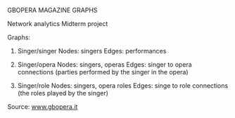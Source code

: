 GBOPERA
MAGAZINE
GRAPHS


Network analytics
Midterm project

Graphs:

1. Singer/singer
    Nodes: singers
    Edges: performances

2. Singer/opera
    Nodes: singers, operas
    Edges: singer to opera connections
    (parties performed by the singer in the opera)

3. Singer/role
    Nodes: singers, opera roles
    Edges: singe to role connections
    (the roles played by the singer)


Source: www.gbopera.it

